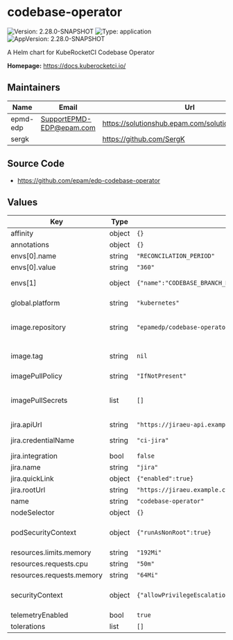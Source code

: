 # codebase-operator

![Version: 2.28.0-SNAPSHOT](https://img.shields.io/badge/Version-2.28.0--SNAPSHOT-informational?style=flat-square) ![Type: application](https://img.shields.io/badge/Type-application-informational?style=flat-square) ![AppVersion: 2.28.0-SNAPSHOT](https://img.shields.io/badge/AppVersion-2.28.0--SNAPSHOT-informational?style=flat-square)

A Helm chart for KubeRocketCI Codebase Operator

**Homepage:** <https://docs.kuberocketci.io/>

## Maintainers

| Name | Email | Url |
| ---- | ------ | --- |
| epmd-edp | <SupportEPMD-EDP@epam.com> | <https://solutionshub.epam.com/solution/kuberocketci> |
| sergk |  | <https://github.com/SergK> |

## Source Code

* <https://github.com/epam/edp-codebase-operator>

## Values

| Key | Type | Default | Description |
|-----|------|---------|-------------|
| affinity | object | `{}` |  |
| annotations | object | `{}` |  |
| envs[0].name | string | `"RECONCILATION_PERIOD"` |  |
| envs[0].value | string | `"360"` |  |
| envs[1] | object | `{"name":"CODEBASE_BRANCH_MAX_CONCURRENT_RECONCILES","value":"3"}` | Maximum number of parallel reconciliation codebasebranches |
| global.platform | string | `"kubernetes"` | platform type that can be "kubernetes" or "openshift" |
| image.repository | string | `"epamedp/codebase-operator"` | EDP codebase-operator Docker image name. The released image can be found on [Dockerhub](https://hub.docker.com/r/epamedp/codebase-operator) |
| image.tag | string | `nil` | EDP codebase-operator Docker image tag. The released image can be found on [Dockerhub](https://hub.docker.com/r/epamedp/codebase-operator/tags) |
| imagePullPolicy | string | `"IfNotPresent"` |  |
| imagePullSecrets | list | `[]` | Optional array of imagePullSecrets containing private registry credentials # Ref: https://kubernetes.io/docs/tasks/configure-pod-container/pull-image-private-registry |
| jira.apiUrl | string | `"https://jiraeu-api.example.com"` | API URL for development |
| jira.credentialName | string | `"ci-jira"` | Name of secret with credentials to Jira server |
| jira.integration | bool | `false` | Flag to enable/disable Jira integration |
| jira.name | string | `"jira"` | JiraServer CR name |
| jira.quickLink | object | `{"enabled":true}` | Enable creation of QuickLink for Jira |
| jira.rootUrl | string | `"https://jiraeu.example.com"` | URL to Jira server |
| name | string | `"codebase-operator"` | component name |
| nodeSelector | object | `{}` |  |
| podSecurityContext | object | `{"runAsNonRoot":true}` | Pod Security Context Ref: https://kubernetes.io/docs/tasks/configure-pod-container/security-context/ |
| resources.limits.memory | string | `"192Mi"` |  |
| resources.requests.cpu | string | `"50m"` |  |
| resources.requests.memory | string | `"64Mi"` |  |
| securityContext | object | `{"allowPrivilegeEscalation":false}` | Container Security Context Ref: https://kubernetes.io/docs/tasks/configure-pod-container/security-context/ |
| telemetryEnabled | bool | `true` | Flag to enable/disable telemetry |
| tolerations | list | `[]` |  |

